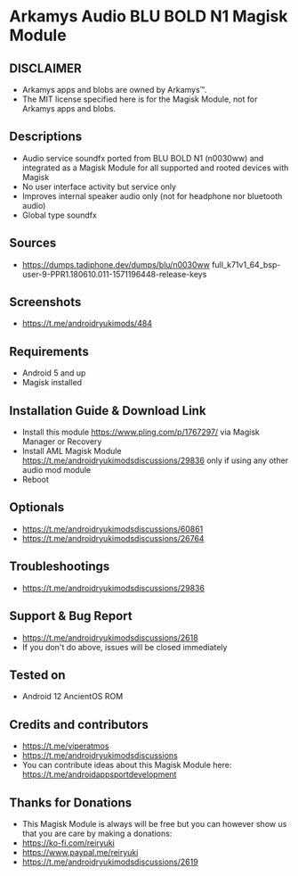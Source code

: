 # Arkamys Audio BLU BOLD N1 Magisk Module

## DISCLAIMER
- Arkamys apps and blobs are owned by Arkamys™.
- The MIT license specified here is for the Magisk Module, not for Arkamys apps and blobs.

## Descriptions
- Audio service soundfx ported from BLU BOLD N1 (n0030ww) and integrated as a Magisk Module for all supported and rooted devices with Magisk
- No user interface activity but service only
- Improves internal speaker audio only (not for headphone nor bluetooth audio)
- Global type soundfx

## Sources
- https://dumps.tadiphone.dev/dumps/blu/n0030ww full_k71v1_64_bsp-user-9-PPR1.180610.011-1571196448-release-keys

## Screenshots
- https://t.me/androidryukimods/484

## Requirements
- Android 5 and up
- Magisk installed

## Installation Guide & Download Link
- Install this module https://www.pling.com/p/1767297/ via Magisk Manager or Recovery
- Install AML Magisk Module https://t.me/androidryukimodsdiscussions/29836 only if using any other audio mod module
- Reboot

## Optionals
- https://t.me/androidryukimodsdiscussions/60861
- https://t.me/androidryukimodsdiscussions/26764

## Troubleshootings
- https://t.me/androidryukimodsdiscussions/29836

## Support & Bug Report
- https://t.me/androidryukimodsdiscussions/2618
- If you don't do above, issues will be closed immediately

## Tested on
- Android 12 AncientOS ROM

## Credits and contributors
- https://t.me/viperatmos
- https://t.me/androidryukimodsdiscussions
- You can contribute ideas about this Magisk Module here: https://t.me/androidappsportdevelopment

## Thanks for Donations
- This Magisk Module is always will be free but you can however show us that you are care by making a donations:
- https://ko-fi.com/reiryuki
- https://www.paypal.me/reiryuki
- https://t.me/androidryukimodsdiscussions/2619



